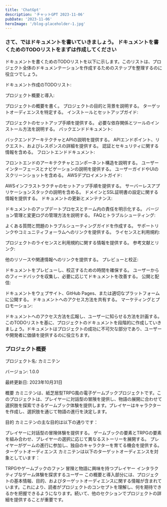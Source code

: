 ```yaml
---
title: 'ChatGpt'
description: 'チャットGPT 2023-11-06'
pubDate: '2023-11-06'
heroImage: '/blog-placeholder-1.jpg'
---
```


###  さて、ではドキュメントを書いていきましょう。 ドキュメントを書くためのTODOリストをまずは作成してください
ドキュメントを書くためのTODOリストを以下に示します。このリストは、プロジェクト全体のドキュメンテーションを作成するためのステップを整理するのに役立つでしょう。

ドキュメント作成のTODOリスト:

プロジェクト概要と導入:

プロジェクトの概要を書く。
プロジェクトの目的と背景を説明する。
ターゲットオーディエンスを特定する。
インストールとセットアップガイド:

プロジェクトのセットアップ手順を提供する。
必要な依存関係とツールのインストール方法を説明する。
バックエンドドキュメント:

バックエンドアーキテクチャとAPIの説明を提供する。
APIエンドポイント、リクエスト、およびレスポンスの詳細を提供する。
認証とセキュリティに関する情報を含める。
フロントエンドドキュメント:

フロントエンドのアーキテクチャとコンポーネント構造を説明する。
ユーザーインターフェースとナビゲーションの説明を提供する。
ユーザーガイドやUIのスクリーンショットを含める。
AWSデプロイメントガイド:

AWSインフラストラクチャのセットアップ手順を提供する。
サーバーレスアプリケーションスタックの説明を含める。
ドメインとSSL証明書の設定に関する情報を提供する。
ドキュメントの更新とメンテナンス:

ドキュメントのアップデートプロセスとチーム内の責任を明示化する。
バージョン管理と変更ログの管理方法を説明する。
FAQとトラブルシューティング:

よくある質問と問題のトラブルシューティングガイドを作成する。
サポートリンクやコミュニティフォーラムへのリンクを提供する。
ライセンスと利用規約:

プロジェクトのライセンスと利用規約に関する情報を提供する。
参考文献とリンク:

他のリソースや関連情報へのリンクを提供する。
プレビューと校正:

ドキュメントをプレビューし、校正するための時間を確保する。
ユーザーからのフィードバックを収集し、必要に応じてドキュメントを改善する。
公開と配信:

ドキュメントをウェブサイト、GitHub Pages、または適切なプラットフォームに公開する。
ドキュメントへのアクセス方法を共有する。
マーケティングとプロモーション:

ドキュメントへのアクセス方法を広報し、ユーザーに知らせる方法を計画する。
このTODOリストを基に、プロジェクトのドキュメントを段階的に作成していきましょう。ドキュメントはプロジェクトの成功に不可欠な部分であり、ユーザーや開発者に価値を提供するのに役立ちます。

### プロジェクト概要

プロジェクト名: カミニテン

バージョン: 1.0.0

最終更新日: 2023年10月31日

概要
カミニテンは、紙芝居型TRPG風の電子ゲームブックプロジェクトです。このプロジェクトは、プレイヤーに対話型の冒険を提供し、物語の展開に合わせて選択肢を探索できるゲームブック体験を提供します。プレイヤーはキャラクターを作成し、選択肢を通じて物語の進行を決定します。

目的
カミニテンの主な目的は以下の通りです：

プレイヤーに対話型の冒険体験を提供する。
ゲームブックの要素とTRPGの要素を組み合わせ、プレイヤーの選択に応じて異なるストーリーを展開する。
プレイヤーがゲームの進行に参加し、独自のキャラクターを育てる機会を提供する。
ターゲットオーディエンス
カミニテンは以下のターゲットオーディエンスを対象としています：

TRPGやゲームブックのファン
冒険と物語に興味を持つプレイヤー
インタラクティブなゲーム体験を探求するユーザー
この概要と導入部分には、プロジェクトの基本情報、目的、およびターゲットオーディエンスに関する情報が含まれています。これにより、読者がプロジェクトのコンセプトを理解し、何を期待できるかを把握できるようになります。続いて、他のセクションでプロジェクトの詳細を提供することが重要です。